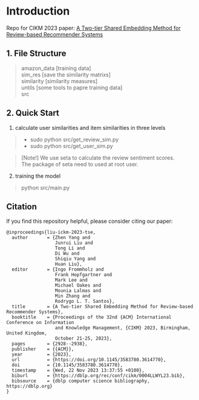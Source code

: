 # Introduction
Repo for CIKM 2023 paper: [A Two-tier Shared Embedding Method for Review-based Recommender Systems](https://dl.acm.org/doi/10.1145/3583780.3614770)

## 1. File Structure

> amazon_data [training data]  
> sim_res  [save the similarity matrixs]  
> similarity  [similarity measures]  
> untils  [some tools to papre training data]  
> src  


## 2. Quick Start
1. calculate user similarities and item similarities in three levels


>+ sudo python src/get_review_sim.py  
>+ sudo python src/get_user_sim.py

> [Note!] We use seta to calculate the review sentiment scores.  
> The package of seta need to used at root user. 

2. training the model
> python src/main.py




## Citation

If you find this repository helpful, please consider citing our paper:
```
@inproceedings{liu-ickm-2023-tse,
  author       = {Zhen Yang and
                  Junrui Liu and
                  Tong Li and
                  Di Wu and
                  Shiqiu Yang and
                  Huan Liu},
  editor       = {Ingo Frommholz and
                  Frank Hopfgartner and
                  Mark Lee and
                  Michael Oakes and
                  Mounia Lalmas and
                  Min Zhang and
                  Rodrygo L. T. Santos},
  title        = {A Two-tier Shared Embedding Method for Review-based Recommender Systems},
  booktitle    = {Proceedings of the 32nd {ACM} International Conference on Information
                  and Knowledge Management, {CIKM} 2023, Birmingham, United Kingdom,
                  October 21-25, 2023},
  pages        = {2928--2938},
  publisher    = {{ACM}},
  year         = {2023},
  url          = {https://doi.org/10.1145/3583780.3614770},
  doi          = {10.1145/3583780.3614770},
  timestamp    = {Wed, 22 Nov 2023 13:37:55 +0100},
  biburl       = {https://dblp.org/rec/conf/cikm/0004LLWYL23.bib},
  bibsource    = {dblp computer science bibliography, https://dblp.org}
}
```
